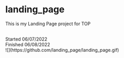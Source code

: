 # landing_page
This is my Landing Page project for TOP

<br />
Started 06/07/2022

<br />
Finished 06/08/2022

<br />
![](https://github.com/landing_page/landing_page.gif)
